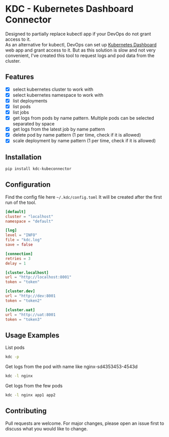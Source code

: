# KDC - Kubernetes Dashboard Connector
Designed to partially replace kubectl app if your DevOps do not grant access to it.  
As an alternative for kubectl,
DevOps can set up [Kubernetes Dashboard](https://kubernetes.io/docs/tasks/access-application-cluster/web-ui-dashboard/)  
web app and grant access to it. But as this solution is slow and not very convenient, I've created this tool to request 
logs and pod data from the cluster.

## Features
- [x] select kubernetes cluster to work with
- [x] select kubernetes namespace to work with
- [x] list deployments
- [x] list pods
- [x] list jobs
- [x] get logs from pods by name pattern. Multiple pods can be selected separated by space
- [x] get logs from the latest job by name pattern
- [x] delete pod by name pattern (1 per time, check if it is allowed)
- [x] scale deployment by name pattern (1 per time, check if it is allowed)

## Installation
```bash
pip install kdc-kubeconnector
```

## Configuration
Find the config file here `~/.kdc/config.toml`
It will be created after the first run of the tool.  
```toml
[default]
cluster = "localhost"
namespace = "default"

[log]
level = "INFO"
file = "kdc.log"
save = false

[connection]
retries = 3
delay = 1

[cluster.localhost]
url = "http://localhost:8001"
token = "token"

[cluster.dev]
url = "http://dev:8001
token = "token2"

[cluster.uat]
url = "http://uat:8001
token = "token3"
```

## Usage Examples
List pods
```bash
kdc -p
```
Get logs from the pod with name like nginx-sd4353453-4543d
```bash
kdc -l nginx
```
Get logs from the few pods
```bash
kdc -l nginx app1 app2
```

## Contributing
Pull requests are welcome. For major changes, please open an issue first to discuss what you would like to change.